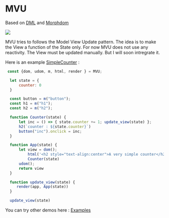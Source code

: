 # MVU

Based on [DML](https://github.com/efpage/DML) and [Morphdom](https://github.com/patrick-steele-idem/morphdom)

[![](https://data.jsdelivr.com/v1/package/gh/artydev/mvu/badge)](https://www.jsdelivr.com/package/gh/artydev/mvu)

MVU tries to follows the Model View Update pattern. The idea is to make the View a function of the State only.
For now MVU does not use any reactivity. 
The View must be updated manually. But I will soon intregrate it. 

Here is an example [SimpleCounter](https://flems.io/#0=N4IgtglgJlA2CmIBcBWAzAOgGwoDQgGd4EBjAF3imRAwAsyxYR8CSAnAe1iaQG0AGXAEYhaALr4AZhAQFkvUADsAhmERIa9RsxAkOiigeoAeAIQARAPIBhACoBNAAoBRAARbYAPgA6i4x9dYZUUAcwBebxB4RUifGL9aeGUoONc012M1MmVXElplNiIyCJAAVVsAMQBaAA5Y33SMrJz6MgAHKvgARwBXCAA3EoANKtKAQSrrDjA25TIIACMESNz9Q2LIgElnMMoQ+HrFRsz4bNcVNRL+iHgAdzaONjIVvQNojZBb6DJaMKh4a4keBVL5QH64VwQRQQebKWBVVhw+BhIQYfiHY7zMgITwAZQgMwQrimPTebGMAHosTiGuljKw2BA2mRXAQ2CQSq02gQkBSKSQoIoMAArAj-WADNgYRSnCkhWgUgpkACe-36FLA-R6AAFUaiAEwUqAQAhkDVajA9MBQDCQIWi2KUhlMshxSmJZJxXzGBYcKDK1J0439SFQErKNptQ60tKU4OB2PO5leo6NdKvU2uYBQaYQno5sAQwvuBiwCFsaL-NiuAC+rjCrgAsgA1UoAbl8MbTCBZprm8HrWa7afTHFJFDYSFc6NTI5rndnaYzLIWPTIZH0g7AAApIqv1-pIgBKDuLxrL9xCLe7kC0ITH08jtIX2j66+RV8P4fpb9pSSk8gIE3EkyW3PsKCPIczyfHtIUUEhB23SCwk8LNWWyCgMD0cd4GrABqBshDbVwejaKB+wAfWuO4wIw+BIJrR8n0aV9twAA2wslXCnAASYBwPgLCxzJGs2KPX8033DdFBvKESGPDB9BICUSAAa0HOSmLnBdmP-eD5k3MZI1o-tIOACTGlg6jbkHAskK05i0w8bcAHJ-DfU1lQQEoKAADzIKo4QgEJFCQIEyViMZXH6XDlVZAk2iJTiJ3dfVPBc8ToMc4lhInEyIIs9J82mezCrSCsyB6NgjmsiT53iXSAIMo5SPIigqJuW58voqDstcCtFCrbcIzaCEjLabqj0y5j6uYiTWso6zJt-LsnXYF03QpX1-RTd1S08HQiFIZq5A0AAWFAkH1LAqiEAB2JAhBAGtcCUVR1BoUUdFedZqF8Q7iHgQD9FOkAhCQfhntekALg+rCCDkfAfveagelgXrXAWZQ1JCThSSgJAJXlMhcfgaImNBH4kCwM7+DaXymNmGAoRCK66YZ2lEmC+gp1p9mmI4GK2EkWAOFuJBlDXDgmIlU0ERVBAp0UfQDlTXx6t8CUoJ01wmeNUIpzQenTw1+IJSQWhBdwjGsZxvHBqnNgQix7dBDd3B+AwfUT1pEgqoIR4pweKEJxNhc71wV9I7QDGwAKEIoQhxnkn11n+BNgHjqAxRQbQR6nprCQYfe6g9OBo4PGeoA) :

```js
 const {dom, udom, m, html, render } = MVU;

  let state = {
      counter: 0
  }

  const button = m("button");
  const h1 = m("h1");
  const h2 = m("h2");

  function Counter(state) {
      let inc = () => { state.counter += 1; update_view(state) };
      h2(`counter : ${state.counter}`)
      button("inc").onclick = inc;
  }

  function App(state) {
      let view = dom();
          html('<h2 style="text-align:center">A very simple counter</h2>')
          Counter(state)
      udom();
      return view
  }

  function update_view(state) {
     render(app, App(state))
  }

  update_view(state)
 ```
     
You can try other demos here : [Examples](https://github.com/artydev/mvu/wiki/MVU-in-practice)







